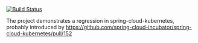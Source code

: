 [![Build Status](https://travis-ci.org/stela/spring-cloud-kubernetes-regression-demo.svg?branch=master)](https://travis-ci.org/stela/spring-cloud-kubernetes-regression-demo)

The project demonstrates a regression in spring-cloud-kubernetes, probably introduced by
<https://github.com/spring-cloud-incubator/spring-cloud-kubernetes/pull/152>
